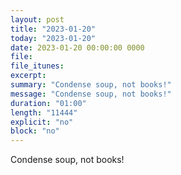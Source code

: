 ```yaml
---
layout: post
title: "2023-01-20"
today: "2023-01-20"
date: 2023-01-20 00:00:00 0000
file:
file_itunes:
excerpt:
summary: "Condense soup, not books!"
message: "Condense soup, not books!"
duration: "01:00"
length: "11444"
explicit: "no"
block: "no"
---
```

Condense soup, not books!

